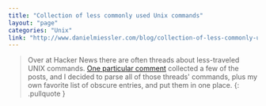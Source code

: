 ```yaml
---
title: "Collection of less commonly used Unix commands"
layout: "page"
categories: "Unix"
link: "http://www.danielmiessler.com/blog/collection-of-less-commonly-used-unix-commands"
---
```


> Over at Hacker News there are often threads about less-traveled UNIX commands. [One particular comment](https://news.ycombinator.com/item?id=5022457) collected a few of the posts, and I decided to parse all of those threads' commands, plus my own favorite list of obscure entries, and put them in one place.
{: .pullquote }
